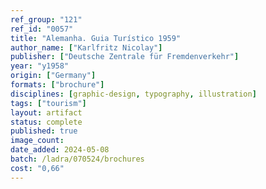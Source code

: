 ```yaml
---
ref_group: "121"
ref_id: "0057"
title: "Alemanha. Guia Turístico 1959"
author_name: ["Karlfritz Nicolay"]
publisher: ["Deutsche Zentrale für Fremdenverkehr"]
year: "y1958"
origin: ["Germany"]
formats: ["brochure"]
disciplines: [graphic-design, typography, illustration]
tags: ["tourism"]
layout: artifact
status: complete
published: true
image_count:
date_added: 2024-05-08
batch: /ladra/070524/brochures
cost: "0,66"
---
```

